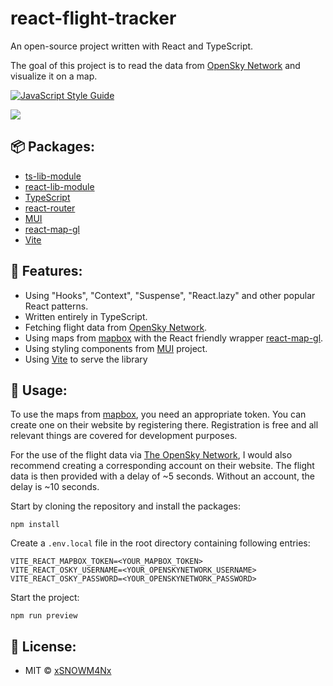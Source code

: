# react-flight-tracker
An open-source project written with React and TypeScript.

The goal of this project is to read the data from [OpenSky Network](https://opensky-network.org/) and visualize it on a map.

[![JavaScript Style Guide](https://img.shields.io/badge/code_style-standard-brightgreen.svg)](https://standardjs.com)

![](docs/react-flight-tracker_prview.gif)

## 📦 Packages:
- [ts-lib-module](https://github.com/xSNOWM4Nx/ts-lib-module)
- [react-lib-module](https://github.com/xSNOWM4Nx/react-lib-module)
- [TypeScript](https://github.com/microsoft/TypeScript)
- [react-router](https://github.com/ReactTraining/react-router)
- [MUI](https://github.com/mui-org)
- [react-map-gl](https://github.com/visgl/react-map-gl)
- [Vite](https://vitejs.dev/)

## 🔮 Features:
- Using "Hooks", "Context", "Suspense", "React.lazy" and other popular React patterns.
- Written entirely in TypeScript.
- Fetching flight data from [OpenSky Network](https://opensky-network.org/).
- Using maps from [mapbox](https://www.mapbox.com/) with the React friendly wrapper [react-map-gl](https://github.com/visgl/react-map-gl).
- Using styling components from [MUI](https://github.com/mui-org) project.
- Using [Vite](https://vitejs.dev/) to serve the library

## 🔌 Usage:
To use the maps from [mapbox](https://www.mapbox.com/), you need an appropriate token. You can create one on their website by registering there. Registration is free and all relevant things are covered for development purposes.

For the use of the flight data via [The OpenSky Network](https://opensky-network.org/), I would also recommend creating a corresponding account on their website. The flight data is then provided with a delay of ~5 seconds. Without an account, the delay is ~10 seconds.

Start by cloning the repository and install the packages:
```
npm install
```
Create a `.env.local` file in the root directory containing following entries:
```
VITE_REACT_MAPBOX_TOKEN=<YOUR_MAPBOX_TOKEN>
VITE_REACT_OSKY_USERNAME=<YOUR_OPENSKYNETWORK_USERNAME>
VITE_REACT_OSKY_PASSWORD=<YOUR_OPENSKYNETWORK_PASSWORD>
```
Start the project:
```
npm run preview
```

## 📑 License:
- MIT © [xSNOWM4Nx](https://github.com/xSNOWM4Nx)